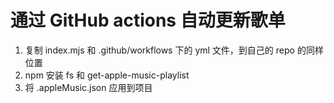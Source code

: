 # 通过 GitHub actions 自动更新歌单

1. 复制 index.mjs 和 .github/workflows 下的 yml  文件，到自己的 repo 的同样位置
2.  npm 安装 fs 和 get-apple-music-playlist 
3. 将 .appleMusic.json 应用到项目

